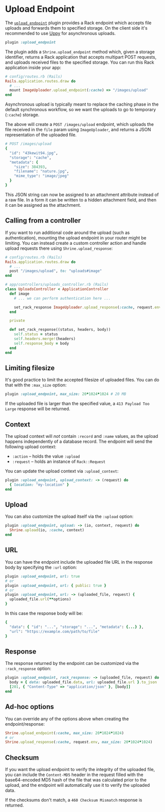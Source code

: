 # Upload Endpoint

The [`upload_endpoint`][upload_endpoint] plugin provides a Rack endpoint which
accepts file uploads and forwards them to specified storage. On the client side
it's recommended to use [Uppy] for asynchronous uploads.

```rb
plugin :upload_endpoint
```

The plugin adds a `Shrine.upload_endpoint` method which, given a storage
identifier, returns a Rack application that accepts multipart POST requests,
and uploads received files to the specified storage. You can run this Rack
application inside your app:

```rb
# config/routes.rb (Rails)
Rails.application.routes.draw do
  # ...
  mount ImageUploader.upload_endpoint(:cache) => "/images/upload"
end
```

Asynchronous upload is typically meant to replace the caching phase in the
default synchronous workflow, so we want the uploads to go to temporary
(`:cache`) storage.

The above will create a `POST /images/upload` endpoint, which uploads the file
received in the `file` param using `ImageUploader`, and returns a JSON
representation of the uploaded file.

```rb
# POST /images/upload
{
  "id": "43kewit94.jpg",
  "storage": "cache",
  "metadata": {
    "size": 384393,
    "filename": "nature.jpg",
    "mime_type": "image/jpeg"
  }
}
```

This JSON string can now be assigned to an attachment attribute instead of a
raw file. In a form it can be written to a hidden attachment field, and then it
can be assigned as the attachment.

## Calling from a controller

If you want to run additional code around the upload (such as authentication),
mounting the upload endpoint in your router might be limiting. You can instead
create a custom controller action and handle upload requests there using
`Shrine.upload_response`:

```rb
# config/routes.rb (Rails)
Rails.application.routes.draw do
  # ...
  post "/images/upload", to: "uploads#image"
end
```
```rb
# app/controllers/uploads_controller.rb (Rails)
class UploadsController < ApplicationController
  def image
    # ... we can perform authentication here ...

    set_rack_response ImageUploader.upload_response(:cache, request.env)
  end

  private

  def set_rack_response((status, headers, body))
    self.status = status
    self.headers.merge!(headers)
    self.response_body = body
  end
end
```

## Limiting filesize

It's good practice to limit the accepted filesize of uploaded files. You can do
that with the `:max_size` option:

```rb
plugin :upload_endpoint, max_size: 20*1024*1024 # 20 MB
```

If the uploaded file is larger than the specified value, a `413 Payload Too
Large` response will be returned.

## Context

The upload context will *not* contain `:record` and `:name` values, as the
upload happens independently of a database record. The endpoint will send the
following upload context:

* `:action` – holds the value `:upload`
* `:request` – holds an instance of `Rack::Request`

You can update the upload context via `:upload_context`:

```rb
plugin :upload_endpoint, upload_context: -> (request) do
  { location: "my-location" }
end
```

## Upload

You can also customize the upload itself via the `:upload` option:

```rb
plugin :upload_endpoint, upload: -> (io, context, request) do
  Shrine.upload(io, :cache, context)
end
```

## URL

You can have the endpoint include the uploaded file URL in the response body
by specifying the `:url` option:

```rb
plugin :upload_endpoint, url: true
# or
plugin :upload_endpoint, url: { public: true }
# or
plugin :upload_endpoint, url: -> (uploaded_file, request) {
  uploaded_file.url(**options)
}
```

In this case the response body will be:

```rb
{
  "data": { "id": "...", "storage": "...", "metadata": {...} },
  "url": "https://example.com/path/to/file"
}
```

## Response

The response returned by the endpoint can be customized via the
`:rack_response` option:

```rb
plugin :upload_endpoint, rack_response: -> (uploaded_file, request) do
  body = { data: uploaded_file.data, url: uploaded_file.url }.to_json
  [201, { "Content-Type" => "application/json" }, [body]]
end
```

## Ad-hoc options

You can override any of the options above when creating the endpoint/response:

```rb
Shrine.upload_endpoint(:cache, max_size: 20*1024*1024)
# or
Shrine.upload_response(:cache, request.env, max_size: 20*1024*1024)
```

## Checksum

If you want the upload endpoint to verify the integrity of the uploaded file,
you can include the `Content-MD5` header in the request filled with the
base64-encoded MD5 hash of the file that was calculated prior to the upload,
and the endpoint will automatically use it to verify the uploaded data.

If the checksums don't match, a `460 Checksum Mismatch` response is returned.

[upload_endpoint]: /lib/shrine/plugins/upload_endpoint.rb
[Uppy]: https://uppy.io
